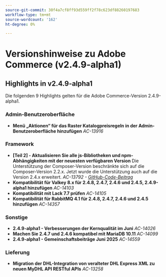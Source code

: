 ```yaml
---
source-git-commit: 30f4a7cf8ff93d559ff2f78c623df88260197683
workflow-type: tm+mt
source-wordcount: '162'
ht-degree: 0%

---
```

# Versionshinweise zu Adobe Commerce (v2.4.9-alpha1)

## Highlights in v2.4.9-alpha1

Die folgenden 9 Highlights gelten für die Adobe Commerce-Version 2.4.9-alpha1.

### Admin-Benutzeroberfläche

* __Menü „Aktionen“ für das Raster Katalogpreisregeln in der Admin-Benutzeroberfläche hinzufügen__
  _AC-13916_

### Framework

* __[Teil 2] - Aktualisieren Sie alle js-Bibliotheken und npm-Abhängigkeiten mit der neuesten verfügbaren Version__
Die Unterstützung der Composer-Version beschränkte sich auf die Composer-Version 2.2.x. Jetzt wurde die Unterstützung auch auf die Version 2.4.x erweitert.
  _AC-13792 - [GitHub-Code-Beitrag](https://github.com/magento/magento2/commit/19844aa0)_
* __Kompatibilität für Valkey 8.x für 2.4.8, 2.4.7, 2.4.6 und 2.4.5, 2.4.9-alpha1 hinzufügen__
  _AC-14103_
* __Kompatibilität mit Lack 7.7 prüfen__
  _AC-14105_
* __Kompatibilität für RabbitMQ 4.1 für 2.4.8, 2.4.7, 2.4.6 und 2.4.5 hinzufügen__
  _AC-14357_

### Sonstige

* __2.4.9-alpha1 - Verbesserungen der Kernqualität im Juni__
  _AC-14026_
* __Machen Sie 2.4.7 und 2.4.6 kompatibel mit MariaDB 10.11__
  _AC-14099_
* __2.4.9-alpha1 - Gemeinschaftsbeiträge Juni 2025__
  _AC-14559_

### Lieferung

* __Migration der DHL-Integration von veralteter DHL Express XML zu neuen MyDHL API RESTful APIs__
  _AC-13258_
